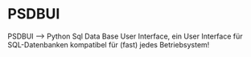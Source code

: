 # PSDBUI
PSDBUI --> Python Sql Data Base User Interface, ein User Interface für SQL-Datenbanken kompatibel für (fast) jedes Betriebsystem!
